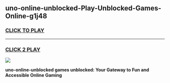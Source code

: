 
## uno-online-unblocked-Play-Unblocked-Games-Online-g1j48
<h3>
<a href="https://premium76.site?title=uno-online-unblocked&ref=25A">CLICK TO PLAY</a></h3>
<hr>

<h3>
<a href="https://premium76.site?title=uno-online-unblocked&ref=25A">CLICK 2 PLAY</a>
  
</h3>

<a href="https://premium76.site?title=uno-online-unblocked&ref=25A"><img src="https://clearcache.store/games.png"></a>


**uno-online-unblocked games unblocked: Your Gateway to Fun and Accessible Online Gaming**
